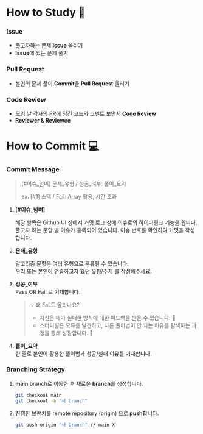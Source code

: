 # How to Study 🤼
### Issue
- 풀고자하는 문제 **Issue** 올리기   
- **Issue**에 있는 문제 풀기 
### Pull Request
- 본인의 문제 풀이 **Commit**을 **Pull Request** 올리기
### Code Review
- 모임 날 각자의 PR에 담긴 코드와 코멘트 보면서 **Code Review**
- **Reviewer & Reviewee**    
    >   
    >   
 
# How to Commit 💻
### Commit Message
> [#이슈_넘버] 문제_유형 / 성공_여부: 풀이_요약  
> 
> ex. [#1] 스택 /  Fail: Array 활용, 시간 초과  

1. **[#이슈_넘버]**  

    해당 항목은 Github UI 상에서 커밋 로그 상에 이슈로의 하이퍼링크 기능을 합니다.    
    풀고자 하는 문항 별 이슈가 등록되어 있습니다. 이슈 번호를 확인하여 커밋을 작성합니다.  

2. **문제_유형**  

    알고리즘 문항은 여러 유형으로 분류될 수 있습니다.    
    우리 또는 본인이 연습하고자 했던 유형/주제 를 작성해주세요.   
 
3. **성공_여부**  
    Pass OR Fail 로 기재합니다.
    > 💡 왜 Fail도 올리나요?   
    >
    > - 자신은 내가 실패한 방식에 대한 피드백을 받을 수 있습니다. 🌱   
    > - 스터디원은 오류를 발견하고, 다른 풀이법이 안 되는 이유를 탐색하는 과정을 통해 성장합니다. 💯   

4. **풀이_요약**  
    한 줄로 본인이 활용한 풀이법과 성공/실패 이유를 기재합니다.

### Branching Strategy
1. **main** branch로 이동한 후 새로운 **branch**를 생성합니다.
    ```bash
    git checkout main
    git checkout -b "새 branch"
    ```
2. 진행한 브랜치를 remote repository (origin) 으로 **push**합니다.
    ```bash
    git push origin "새 branch" // main X
    ```
